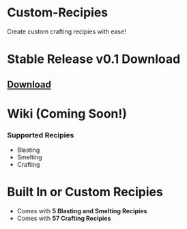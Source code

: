 # Custom-Recipies
Create custom crafting recipies with ease!

# Stable Release v0.1 Download
## [Download](https://github.com/agentsix1/Custom-Recipes/releases/tag/Stable)

# Wiki (Coming Soon!)

### Supported Recipies
- Blasting
- Smelting
- Crafting

# Built In or Custom Recipies
- Comes with **5 Blasting and Smelting Recipies**
- Comes with **57 Crafting Recipies** 
